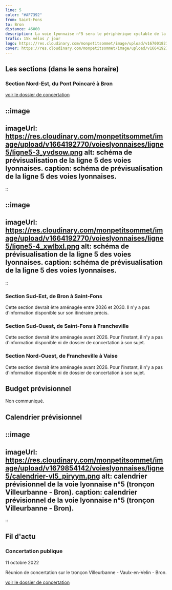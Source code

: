 ```yaml
---
line: 5
color: "#AF7392"
from: Saint-Fons
to: Bron
distance: 46000
description: La voie lyonnaise n°5 sera le périphérique cyclable de la métropole de Lyon. En effet cette ligne sera circulaire et sera la seule à ne pas traverser Lyon. Elle permettra en 2026 de relier Bron à Oullins, Sainte-Foy-les-Lyon, Francheville ou encore Tassin-la-Demi-Lune.
trafic: 15k vélos / jour
logo: https://res.cloudinary.com/monpetitsommet/image/upload/v1670018212/voieslyonnaises/ligne5/cover-vl5_bf9kkx.png
cover: https://res.cloudinary.com/monpetitsommet/image/upload/v1664192770/voieslyonnaises/ligne5/ligne5-4_xwlbxl.png
---
```


## Les sections (dans le sens horaire)

### Section Nord-Est, du Pont Poincaré à Bron

[voir le dossier de concertation](https://www.grandlyon.com/fileadmin/user_upload/media/pdf/grands-projets/concertation-reglementaire/20220916_voieslyonnaises_ligne5-nord-est_dossier.pdf)

::image
---
imageUrl: https://res.cloudinary.com/monpetitsommet/image/upload/v1664192770/voieslyonnaises/ligne5/ligne5-3_yvdsow.png
alt: schéma de prévisualisation de la ligne 5 des voies lyonnaises.
caption: schéma de prévisualisation de la ligne 5 des voies lyonnaises.
---
::

::image
---
imageUrl: https://res.cloudinary.com/monpetitsommet/image/upload/v1664192770/voieslyonnaises/ligne5/ligne5-4_xwlbxl.png
alt: schéma de prévisualisation de la ligne 5 des voies lyonnaises.
caption: schéma de prévisualisation de la ligne 5 des voies lyonnaises.
---
::

### Section Sud-Est, de Bron à Saint-Fons
Cette section devrait être aménagée entre 2026 et 2030. Il n'y a pas d'information disponible sur son itinéraire précis.

### Section Sud-Ouest, de Saint-Fons à Francheville
Cette section devrait être aménagée avant 2026. Pour l'instant, il n'y a pas d'information disponible ni de dossier de concertation à son sujet.

### Section Nord-Ouest, de Francheville à Vaise
Cette section devrait être aménagée avant 2026. Pour l'instant, il n'y a pas d'information disponible ni de dossier de concertation à son sujet.

## Budget prévisionnel
Non communiqué.

## Calendrier prévisionnel

::image
---
imageUrl: https://res.cloudinary.com/monpetitsommet/image/upload/v1679854142/voieslyonnaises/ligne5/calendrier-vl5_piryym.png
alt: calendrier prévisionnel de la voie lyonnaise n°5 (tronçon Villeurbanne - Bron).
caption: calendrier prévisionnel de la voie lyonnaise n°5 (tronçon Villeurbanne - Bron).
---
::


## Fil d'actu

### Concertation publique
11 octobre 2022

Réunion de concertation sur le tronçon Villeurbanne - Vaulx-en-Velin - Bron.

[voir le dossier de concertation](https://www.grandlyon.com/fileadmin/user_upload/media/pdf/grands-projets/concertation-reglementaire/20220916_voieslyonnaises_ligne5-nord-est_dossier.pdf)